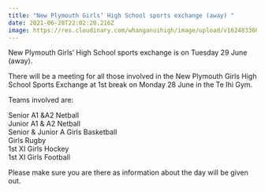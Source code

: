 ```yaml
---
title: "New Plymouth Girls’ High School sports exchange (away) "
date: 2021-06-28T22:02:20.216Z
image: https://res.cloudinary.com/whanganuihigh/image/upload/v1624833609/Events/NPGHS-vs-WHS-Programme-2021.jpg
---
```

New Plymouth Girls’ High School sports exchange is on Tuesday 29 June (away).

There will be a meeting for all those involved in the New Plymouth Girls High School Sports Exchange at 1st break on Monday 28 June in the Te Ihi Gym.


Teams involved are:  
Senior A1 &A2 Netball  
Junior A1 & A2 Netball  
Senior & Junior A Girls Basketball  
Girls Rugby  
1st XI Girls Hockey  
1st XI Girls Football


Please make sure you are there as information about the day will be given out.	

